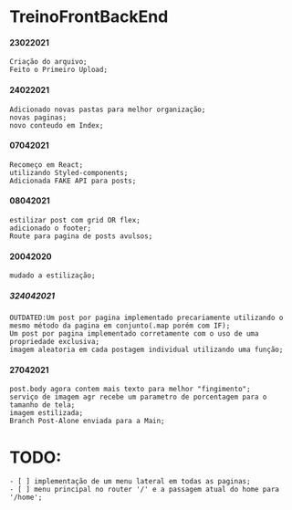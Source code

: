 # TreinoFrontBackEnd
#### 23022021
    Criação do arquivo;
    Feito o Primeiro Upload;
#### 24022021
    Adicionado novas pastas para melhor organização;
    novas paginas;
    novo conteudo em Index;
#### 07042021
    Recomeço em React;
    utilizando Styled-components;
    Adicionada FAKE API para posts;
#### 08042021
    estilizar post com grid OR flex;
    adicionado o footer;
    Route para pagina de posts avulsos;
#### 20042020
    mudado a estilização;
##### 324042021
    OUTDATED:Um post por pagina implementado precariamente utilizando o mesmo método da pagina em conjunto(.map porém com IF);
    Um post por pagina implementado corretamente com o uso de uma propriedade exclusiva;
    imagem aleatoria em cada postagem individual utilizando uma função;
#### 27042021
    post.body agora contem mais texto para melhor "fingimento";
    serviço de imagem agr recebe um parametro de porcentagem para o tamanho de tela;
    imagem estilizada;
    Branch Post-Alone enviada para a Main;

# TODO:
    - [ ] implementação de um menu lateral em todas as paginas;
    - [ ] menu principal no router '/' e a passagem atual do home para '/home';
